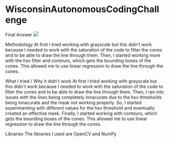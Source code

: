 # WisconsinAutonomousCodingChallenge

Final Answer
![](https://github.com/Warel123-R/WisconsinAutonomousCodingChallenge/blob/95f258dcdc5220572e7b2d328b0fb4d0ad6b0962/answer.png)

Methodology
At first I tried working with grayscale but this didn't work because I needed to work with the saturation of the code to filter the cones and to be able to draw the line through them. Then, I started working more with the hsv filter and contours, which gets the bounding boxes of the cones. This allowed me to use linear regression to draw the line through the cones.

What I tried / Why it didn't work
At first I tried working with grayscale but this didn't work because I needed to work with the saturation of the code to filter the cones and to be able to draw the line through them. Then, I ran into issues with the lines being completely innacurate due to the hsv thresholds being innacurate and the mask not working properly. So, I started experimenting with different values for the hsv threshold and eventually created an effective mask. Finally, I started working with contours, which gets the bounding boxes of the cones. This allowed me to use linear regression to draw the line through the cones.

Libraries
The libraries I used are OpenCV and NumPy
